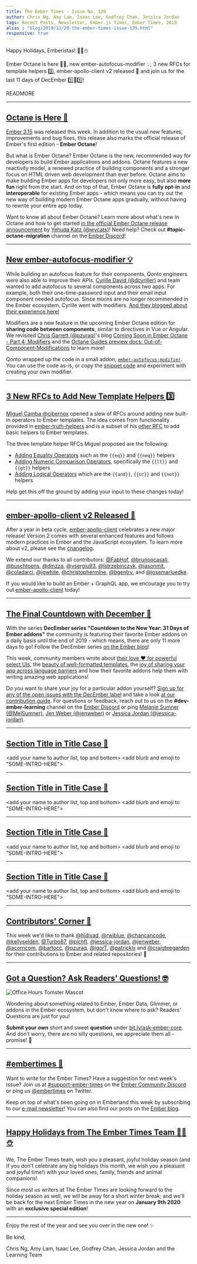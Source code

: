```yaml
---
title: The Ember Times - Issue No. 129
author: Chris Ng, Amy Lam, Isaac Lee, Godfrey Chan, Jessica Jordan
tags: Recent Posts, Newsletter, Ember.js Times, Ember Times, 2019
alias : "blog/2019/12/20-the-ember-times-issue-129.html"
responsive: true
---
```


Happy Holidays, Emberistas! 🐹🌲⛄️

Ember Octane is here 🐹🎉,
new ember-autofocus-modifier 💡,
3 new RFCs for template helpers 3️⃣,
ember-apollo-client v2 released 🎉
and join us for the last 11 days of DecEmber 1️⃣️⃣1️⃣!

READMORE

---

## [Octane is Here 🎉](https://blog.emberjs.com/2019/12/20/octane-is-here.html)

[Ember 3.15](https://blog.emberjs.com/2019/12/20/ember-3-15-released.html) was released this week. In addition to the usual new features, improvements and bug fixes, this release also marks the official release of Ember's first edition - **Ember Octane**!

<!--alex ignore easy-->
But what is Ember Octane? Ember Octane is the new, recommended way for developers to build Ember applications and addons.
Octane features a new reactivity model, a renewed practice of building components and a stronger focus on HTML driven web development than ever before. Octane aims to make building Ember apps for developers not only more easy, but also **more fun** right from the start.
And on top of that, Ember Octane is **fully opt-in** and **interoperable** for existing Ember apps - which means you can try out the new way of building modern Ember Octane apps gradually, without having to rewrite your entire app today.

Want to know all about Ember Octane? Learn more about what's new in Octane and how to get started [in the official Ember Octane release announcement](https://blog.emberjs.com/2019/12/20/octane-is-here.html) by [Yehuda Katz (@wycats)](https://github.com/wycats)! Need help? Check out **#topic-octane-migration** channel on the [Ember Discord](https://discordapp.com/invite/emberjs)!

---

## [New ember-autofocus-modifier 💡](https://medium.com/qonto-engineering/autofocus-modifier-improving-our-component-apis-fd589b98f4e)

While building an autofocus feature for their components, Qonto engineers were also able to improve their APIs. [Cyrille David (@dcyriller)](https://github.com/dcyriller) and team wanted to add autofocus to several components across two apps. For example, both their one-time-password input and their email input component needed autofocus. Since mixins are no longer recommended in the Ember ecosystem, Cyrille went with modifiers. [And they blogged about their experience here!](https://medium.com/qonto-engineering/autofocus-modifier-improving-our-component-apis-fd589b98f4e)

Modifiers are a new feature in the upcoming Ember Octane edition for **sharing code between components**, similar to directives in Vue or Angular. We revisited [Chris Garrett (@pzuraq)](https://github.com/pzuraq)'s blog [Coming Soon in Ember Octane - Part 4: Modifiers](https://blog.emberjs.com/2019/03/06/coming-soon-in-ember-octane-part-4.html) and the [Octane Guides preview docs: Out-of-Component-Modifications](https://octane-guides-preview.emberjs.com/release/components/template-lifecycle-dom-and-modifiers/#toc_out-of-component-modifications) to learn more!

Qonto wrapped up the code in a small addon, [`ember-autofocus-modifier`](https://github.com/qonto/ember-autofocus-modifier). You can use the code as-is, or copy the [snippet code](https://github.com/qonto/ember-autofocus-modifier/blob/v0.0.1/addon/modifiers/autofocus.js) and experiment with creating your own modifier.

---

## [3 New RFCs to Add New Template Helpers 3️⃣](https://github.com/emberjs/rfcs/pulls?utf8=%E2%9C%93&q=is%3Aopen+is%3Apr+author%3Acibernox+templates)

[Miguel Camba @cibernox](https://github.com/cibernox) opened a slew of RFCs around adding new built-in operators to Ember templates. The idea comes from functionality provided in [ember-truth-helpers](https://github.com/jmurphyau/ember-truth-helpers) and is a subset of his [other RFC](https://github.com/emberjs/rfcs/pull/388) to add basic helpers to Ember templates.

The three template helper RFCs Miguel proposed are the following:

- [Adding Equality Operators](https://github.com/emberjs/rfcs/pull/560) such as the `{{eq}}` and `{{neq}}` helpers
- [Adding Numeric Comparison Operators](https://github.com/emberjs/rfcs/pull/561), specifically the `{{lt}}` and `{{gt}}` helpers
- [Adding Logical Operators](https://github.com/emberjs/rfcs/pull/562) which are the `{{and}}`, `{{or}}` and `{{not}}` helpers

Help get this off the ground by adding your input to these changes today!

---

## [ember-apollo-client v2 Released 🎉](https://twitter.com/josemarluedke/status/1204908862676975617)

After a year in beta cycle, [ember-apollo-client](https://github.com/ember-graphql/ember-apollo-client/) celebrates a new major release! Version 2 comes with several enhanced features and follows modern practices in Ember and the JavaScript ecosystem. To learn more about v2, please see the [changelog](https://github.com/ember-graphql/ember-apollo-client/releases/tag/v2.0.0).

We extend our thanks to all contributors: [@FabHof](https://github.com/FabHof), [@brunoocasali](https://github.com/brunoocasali), [@buschtoens](https://github.com/buschtoens), [@dmzza](https://github.com/dmzza), [@vsergiu93](https://github.com/vsergiu93), [@lstrzebinczyk](https://github.com/lstrzebinczyk), [@jasonmit](https://github.com/jasonmit), [@coladarci](https://github.com/coladarci), [@jgwhite](https://github.com/jgwhite), [@christophermlne](https://github.com/christophermlne), [@bgentry](https://github.com/bgentry), and [@josemarluedke](https://github.com/josemarluedke).

If you would like to build an Ember + GraphQL app, we encourage you to try out [ember-apollo-client](https://github.com/ember-graphql/ember-apollo-client) today!

---

## [The Final Countdown with December 📆](https://blog.emberjs.com/tags/december.html)

With the series **DecEmber series "Countdown to the New Year: 31 Days of Ember addons"** the community is featuring their favorite
Ember addons on a daily basis until the end of 2019 - which means, there are only 11 more days to go! Follow the DecEmber series [on the Ember blog](https://blog.emberjs.com/tags/december.html)!

This week, community members wrote about [their love ❤️ for powerful select UIs](https://blog.emberjs.com/2019/12/14/countdown-to-the-new-year-ember-power-select.html), the [beauty of well-formatted templates](https://blog.emberjs.com/2019/12/19/countdown-to-the-new-year-ember-template-lint.html), the [joy of sharing your app across language barriers](https://blog.emberjs.com/2019/12/16/countdown-to-the-new-year-2019-ember-intl.html) and how their favorite addons help them with writing amazing web applications!

Do you want to share your joy for a particular addon yourself? [Sign up for any of the open issues with the DecEmber label](https://github.com/ember-learn/ember-blog/labels/decEmber) and take a look [at our contribution guide](https://github.com/ember-learn/ember-blog/blob/master/source/december-2019-instructions.md). For questions or feedback, reach out to us on the **#dev-ember-learning** channel on the [Ember Discord](https://discordapp.com/invite/emberjs) or ping [Melanie Sumner (@MelSumner)](https://github.com/MelSumner), [Jen Weber (@jenweber)](https://github.com/jenweber) or [Jessica Jordan (@jessica-jordan)](https://github.com/jessica-jordan).

---

## [Section Title in Title Case 🐹](#section-url)

<change section title emoji>
<consider adding some bold to your paragraph>

<add your name to author list, top and bottom>
<add blurb and emoji to "SOME-INTRO-HERE">

---

## [Section Title in Title Case 🐹](#section-url)

<change section title emoji>
<consider adding some bold to your paragraph>

<add your name to author list, top and bottom>
<add blurb and emoji to "SOME-INTRO-HERE">

---

## [Section Title in Title Case 🐹](#section-url)

<change section title emoji>
<consider adding some bold to your paragraph>

<add your name to author list, top and bottom>
<add blurb and emoji to "SOME-INTRO-HERE">

---

## [Section Title in Title Case 🐹](#section-url)

<change section title emoji>
<consider adding some bold to your paragraph>

<add your name to author list, top and bottom>
<add blurb and emoji to "SOME-INTRO-HERE">

---

## [Contributors' Corner 👏](https://guides.emberjs.com/release/contributing/repositories/)

<p>This week we'd like to thank <a href="https://github.com/hjdivad" target="gh-user">@hjdivad</a>, <a href="https://github.com/rwjblue" target="gh-user">@rwjblue</a>, <a href="https://github.com/chancancode" target="gh-user">@chancancode</a>, <a href="https://github.com/kellyselden" target="gh-user">@kellyselden</a>, <a href="https://github.com/Turbo87" target="gh-user">@Turbo87</a>, <a href="https://github.com/pichfl" target="gh-user">@pichfl</a>, <a href="https://github.com/jessica-jordan" target="gh-user">@jessica-jordan</a>, <a href="https://github.com/jenweber" target="gh-user">@jenweber</a>, <a href="https://github.com/acorncom" target="gh-user">@acorncom</a>, <a href="https://github.com/bartocc" target="gh-user">@bartocc</a>, <a href="https://github.com/pzuraq" target="gh-user">@pzuraq</a>, <a href="https://github.com/igorT" target="gh-user">@igorT</a>, <a href="https://github.com/patricklx" target="gh-user">@patricklx</a> and <a href="https://github.com/craigteegarden" target="gh-user">@craigteegarden</a>  for their contributions to Ember and related repositories! 💖</p>

---

## [Got a Question? Ask Readers' Questions! 🤓](https://docs.google.com/forms/d/e/1FAIpQLScqu7Lw_9cIkRtAiXKitgkAo4xX_pV1pdCfMJgIr6Py1V-9Og/viewform)

<div class="blog-row">
  <img class="float-right small transparent padded" alt="Office Hours Tomster Mascot" title="Readers' Questions" src="/images/tomsters/officehours.png" />

  <p>Wondering about something related to Ember, Ember Data, Glimmer, or addons in the Ember ecosystem, but don't know where to ask? Readers’ Questions are just for you!</p>

  <p><strong>Submit your own</strong> short and sweet <strong>question</strong> under <a href="https://bit.ly/ask-ember-core" target="rq">bit.ly/ask-ember-core</a>. And don’t worry, there are no silly questions, we appreciate them all - promise! 🤞</p>
</div>

---

## [#embertimes 📰](https://blog.emberjs.com/tags/newsletter.html)

Want to write for the Ember Times? Have a suggestion for next week's issue? Join us at [#support-ember-times](https://discordapp.com/channels/480462759797063690/485450546887786506) on the [Ember Community Discord](https://discordapp.com/invite/zT3asNS) or ping us [@embertimes](https://twitter.com/embertimes) on Twitter.

Keep on top of what's been going on in Emberland this week by subscribing to our [e-mail newsletter](https://the-emberjs-times.ongoodbits.com/)! You can also find our posts on the [Ember blog](https://emberjs.com/blog/tags/newsletter.html).

---


## [Happy Holidays from The Ember Times Team 🐹🌲⛄️](https://blog.emberjs.com/tags/newsletter)

We, The Ember Times team, wish you a pleasant, joyful holiday season (and if you don't celebrate any big holidays this month, we wish you a pleasant and joyful time!) with your loved ones, family, friends and animal companions!

<!--alex ignore special-->
Since most us writers at The Ember Times are looking forward to the holiday season as well, we will be away for a short winter break; and we'll be back for the next Ember Times in the new year on **January 9th 2020** with an **exclusive special edition**!

---

Enjoy the rest of the year and see you over in the new one! ✨

Be kind,

Chris Ng, Amy Lam, Isaac Lee, Godfrey Chan, Jessica Jordan and the Learning Team
